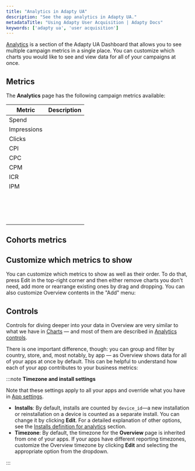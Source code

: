 ```yaml
---
title: "Analytics in Adapty UA"
description: "See the app analytics in Adapty UA."
metadataTitle: "Using Adapty User Acquisition | Adapty Docs"
keywords: ['adapty ua', 'user acquisition']
---
```


[Analytics](https://app.adapty.io/ua/analytics) is a section of the Adapty UA Dashboard that allows you to see multiple campaign metrics in a single place. You can customize which charts you would like to see and view data for all of your campaigns at once.



## Metrics

The **Analytics** page has the following campaign metrics available:

| Metric      | Description |
|-------------|-------------|
| Spend       |             |
| Impressions |             |
| Clicks      |             |
| CPI         |             |
| CPC         |             |
| CPM         |             |
| ICR         |             |
| IPM         |             |
|             |             |
|             |             |
|             |             |
|             |             |
|             |             |
|             |             |
|             |             |
|             |             |
|             |             |
|             |             |
|             |             |
|             |             |
|             |             |
|             |             |
|             |             |

## Cohorts metrics



## Customize which metrics to show

You can customize which metrics to show as well as their order. To do that, press Edit in the top-right corner and then either remove charts you don't need, add more or rearrange existing ones by drag and dropping. You can also customize Overview contents in the "Add" menu:

## Controls

Controls for diving deeper into your data in Overview are very similar to what we have in [Charts](charts) — and most of them are described in [Analytics controls](controls-filters-grouping-compare-proceeds).

There is one important difference, though: you can group and filter by country, store, and, most notably, by app — as Overview shows data for all of your apps at once by default. This can be helpful to understand how each of your app contributes to your business metrics:



:::note
**Timezone and install settings**

Note that these settings apply to all your apps and override what you have in [App settings](general).

- **Installs**: By default, installs are counted by `device_id`—a new installation or reinstallation on a device is counted as a separate install. You can change it by clicking **Edit**. For a detailed explanation of other options, see the [Installs definition for analytics](general#4-installs-definition-for-analytics) section.
- **Timezone**: By default, the timezone for the **Overview** page is inherited from one of your apps. If your apps have different reporting timezones, customize the Overview timezone by clicking **Edit** and selecting the appropriate option from the dropdown.


:::